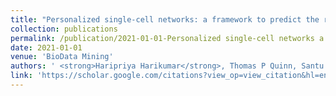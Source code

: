 ```yaml
---
title: "Personalized single-cell networks: a framework to predict the response of any gene to any drug for any patient"
collection: publications
permalink: /publication/2021-01-01-Personalized single-cell networks a framework to predict the response of any gene to any drug for any patient
date: 2021-01-01
venue: 'BioData Mining'
authors: ' <strong>Haripriya Harikumar</strong>, Thomas P Quinn, Santu Rana, Sunil Gupta, Svetha Venkatesh, '
link: 'https://scholar.google.com/citations?view_op=view_citation&hl=en&user=50ErN80AAAAJ&citation_for_view=50ErN80AAAAJ:ufrVoPGSRksC'
---
```

